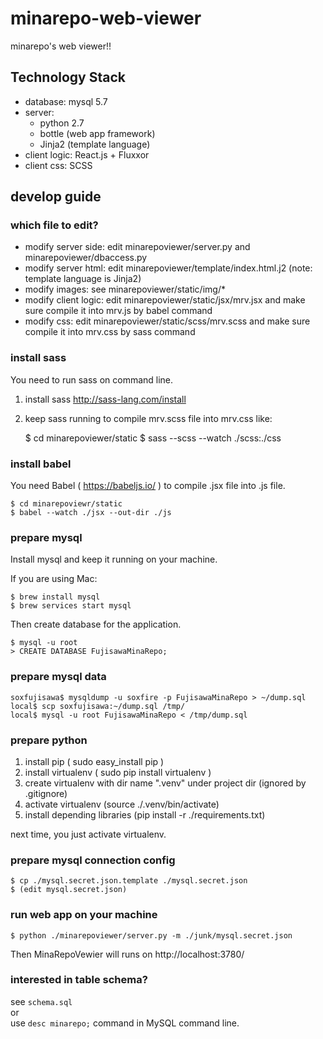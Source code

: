 # minarepo-web-viewer

minarepo's web viewer!!


## Technology Stack

- database: mysql 5.7
- server:
  - python 2.7
  - bottle (web app framework)
  - Jinja2 (template language)
- client logic: React.js + Fluxxor
- client css: SCSS


## develop guide

### which file to edit?

- modify server side: edit minarepoviewer/server.py and minarepoviewer/dbaccess.py
- modify server html: edit minarepoviewer/template/index.html.j2 (note: template language is Jinja2)
- modify images: see minarepoviewer/static/img/*
- modify client logic: edit minarepoviewer/static/jsx/mrv.jsx and make sure compile it into mrv.js by babel command
- modify css: edit minarepoviewer/static/scss/mrv.scss and make sure compile it into mrv.css by sass command


### install sass

You need to run sass on command line.

1. install sass http://sass-lang.com/install
2. keep sass running to compile mrv.scss file into mrv.css like:

    $ cd minarepoviewer/static
    $ sass --scss --watch ./scss:./css

### install babel

You need Babel ( https://babeljs.io/ ) to compile .jsx file into .js file.

    $ cd minarepoviewr/static
    $ babel --watch ./jsx --out-dir ./js

### prepare mysql

Install mysql and keep it running on your machine.

If you are using Mac:

    $ brew install mysql
    $ brew services start mysql

Then create database for the application.

    $ mysql -u root
    > CREATE DATABASE FujisawaMinaRepo;

### prepare mysql data


    soxfujisawa$ mysqldump -u soxfire -p FujisawaMinaRepo > ~/dump.sql
    local$ scp soxfujisawa:~/dump.sql /tmp/
    local$ mysql -u root FujisawaMinaRepo < /tmp/dump.sql


### prepare python

1. install pip ( sudo easy_install pip )
2. install virtualenv ( sudo pip install virtualenv )
3. create virtualenv with dir name ".venv" under project dir (ignored by .gitignore)
4. activate virtualenv (source ./.venv/bin/activate)
5. install depending libraries (pip install -r ./requirements.txt)

next time, you just activate virtualenv.


### prepare mysql connection config

    $ cp ./mysql.secret.json.template ./mysql.secret.json
    $ (edit mysql.secret.json)


### run web app on your machine

    $ python ./minarepoviewer/server.py -m ./junk/mysql.secret.json


Then MinaRepoVewier will runs on http://localhost:3780/

### interested in table schema?


see `schema.sql`  
or  
use `desc minarepo;` command in MySQL command line.
